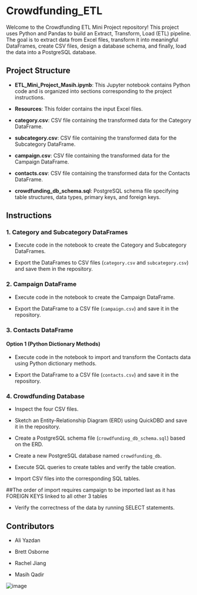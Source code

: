 # Crowdfunding_ETL

Welcome to the Crowdfunding ETL Mini Project repository! This project uses Python and Pandas to build an Extract, Transform, Load (ETL) pipeline. The goal is to extract data from Excel files, transform it into meaningful DataFrames, create CSV files, design a database schema, and finally, load the data into a PostgreSQL database.

## Project Structure

- **ETL_Mini_Project_Masih.ipynb**: This Jupyter notebook contains Python code and is organized into sections corresponding to the project instructions.

- **Resources**: This folder contains the input Excel files.

- **category.csv**: CSV file containing the transformed data for the Category DataFrame.

- **subcategory.csv**: CSV file containing the transformed data for the Subcategory DataFrame.

- **campaign.csv**: CSV file containing the transformed data for the Campaign DataFrame.

- **contacts.csv**: CSV file containing the transformed data for the Contacts DataFrame.

- **crowdfunding_db_schema.sql**: PostgreSQL schema file specifying table structures, data types, primary keys, and foreign keys.

## Instructions

### 1. Category and Subcategory DataFrames

- Execute code in the notebook to create the Category and Subcategory DataFrames.

- Export the DataFrames to CSV files (`category.csv` and `subcategory.csv`) and save them in the repository.

### 2. Campaign DataFrame

- Execute code in the notebook to create the Campaign DataFrame.

- Export the DataFrame to a CSV file (`campaign.csv`) and save it in the repository.

### 3. Contacts DataFrame

#### Option 1 (Python Dictionary Methods)

- Execute code in the notebook to import and transform the Contacts data using Python dictionary methods.

- Export the DataFrame to a CSV file (`contacts.csv`) and save it in the repository.


### 4. Crowdfunding Database

- Inspect the four CSV files.

- Sketch an Entity-Relationship Diagram (ERD) using QuickDBD and save it in the repository.

- Create a PostgreSQL schema file (`crowdfunding_db_schema.sql`) based on the ERD.

- Create a new PostgreSQL database named `crowdfunding_db`.

- Execute SQL queries to create tables and verify the table creation.

- Import CSV files into the corresponding SQL tables.

##The order of import requires campaign to be imported last as it has FOREIGN KEYS linked to all other 3 tables

- Verify the correctness of the data by running SELECT statements.

## Contributors

- Ali Yazdan

- Brett Osborne

- Rachel Jiang

- Masih Qadir 

![image](https://github.com/MasihQadir007/Crowdfunding_ETL2/assets/149569402/a0e6a9ef-c4ee-4386-a469-20f2830b6283)